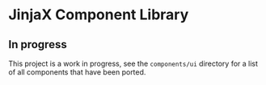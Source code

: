 # JinjaX Component Library







## In progress

This project is a work in progress, see the `components/ui` directory for a list of all components that have been ported. 
